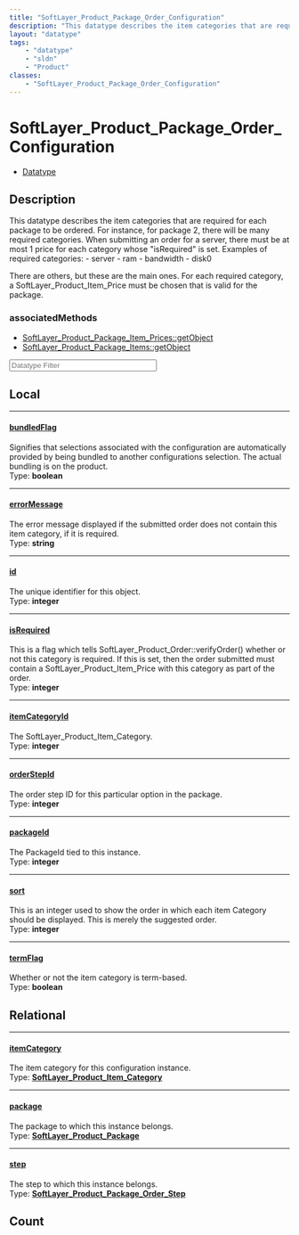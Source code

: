 ```yaml
---
title: "SoftLayer_Product_Package_Order_Configuration"
description: "This datatype describes the item categories that are required for each package to be ordered. For instance, for package... "
layout: "datatype"
tags:
    - "datatype"
    - "sldn"
    - "Product"
classes:
    - "SoftLayer_Product_Package_Order_Configuration"
---
```


# SoftLayer_Product_Package_Order_Configuration
<div id='service-datatype'>
    <ul id='sldn-reference-tabs'>
        <li id='datatype'> <a href='/reference/datatypes/SoftLayer_Product_Package_Order_Configuration' >Datatype</a></li>
    </ul>
</div>

## Description 


This datatype describes the item categories that are required for each package to be ordered. For instance, for package 2, there will be many required categories. When submitting an order for a server, there must be at most 1 price for each category whose "isRequired" is set. Examples of required categories: - server - ram - bandwidth - disk0 

There are others, but these are the main ones. For each required category, a SoftLayer_Product_Item_Price must be chosen that is valid for the package. 




### associatedMethods

*  [SoftLayer_Product_Package_Item_Prices::getObject](/reference/services/SoftLayer_Product_Package_Item_Prices/getObject )
*  [SoftLayer_Product_Package_Items::getObject](/reference/services/SoftLayer_Product_Package_Items/getObject )





<!-- Filer BEGIN -->
<div class="view-filters">
        <div class="clearfix">
            <div class="search-input-box">
                <input placeholder="Datatype Filter" onkeyup="titleSearch(inputId='prop-input', divId='properties', elementClass='prop-row')" 
                    type="text" id="prop-input" value="" size="30" maxlength="128" class="form-text">
            </div>
        </div>
</div>
<!-- Filer END -->

<div id="properties" class="content">
<div id="localProperties" class="prop-content" >

## Local
<div class="prop-row">

-----
[bundledFlag]: #bundledflag
#### [bundledFlag]
Signifies that selections associated with the configuration are automatically provided by being bundled to another configurations selection. The actual bundling is on the product.   
<span class="type-label">Type: </span>**boolean**  



</div>
<div class="prop-row">

-----
[errorMessage]: #errormessage
#### [errorMessage]
The error message displayed if the submitted order does not contain this item category, if it is required.  
<span class="type-label">Type: </span>**string**  



</div>
<div class="prop-row">

-----
[id]: #id
#### [id]
The unique identifier for this object.  
<span class="type-label">Type: </span>**integer**  



</div>
<div class="prop-row">

-----
[isRequired]: #isrequired
#### [isRequired]
This is a flag which tells SoftLayer_Product_Order::verifyOrder() whether or not this category is required. If this is set, then the order submitted must contain a SoftLayer_Product_Item_Price with this category as part of the order.   
<span class="type-label">Type: </span>**integer**  



</div>
<div class="prop-row">

-----
[itemCategoryId]: #itemcategoryid
#### [itemCategoryId]
The SoftLayer_Product_Item_Category.  
<span class="type-label">Type: </span>**integer**  



</div>
<div class="prop-row">

-----
[orderStepId]: #orderstepid
#### [orderStepId]
The order step ID for this particular option in the package.  
<span class="type-label">Type: </span>**integer**  



</div>
<div class="prop-row">

-----
[packageId]: #packageid
#### [packageId]
The PackageId tied to this instance.  
<span class="type-label">Type: </span>**integer**  



</div>
<div class="prop-row">

-----
[sort]: #sort
#### [sort]
This is an integer used to show the order in which each item Category should be displayed. This is merely the suggested order.  
<span class="type-label">Type: </span>**integer**  



</div>
<div class="prop-row">

-----
[termFlag]: #termflag
#### [termFlag]
Whether or not the item category is term-based.  
<span class="type-label">Type: </span>**boolean**  



</div>
</div>
<!-- LOCAL PROPERTY END -->

<div id="relationalProperties"  class="prop-content" >

## Relational
<div class="prop-row">

-----
[itemCategory]: #itemcategory
#### [itemCategory]
The item category for this configuration instance.  
<span class="type-label">Type: </span>**<a href='/reference/datatypes/SoftLayer_Product_Item_Category'>SoftLayer_Product_Item_Category </a>**  



</div>
<div class="prop-row">

-----
[package]: #package
#### [package]
The package to which this instance belongs.  
<span class="type-label">Type: </span>**<a href='/reference/datatypes/SoftLayer_Product_Package'>SoftLayer_Product_Package </a>**  



</div>
<div class="prop-row">

-----
[step]: #step
#### [step]
The step to which this instance belongs.  
<span class="type-label">Type: </span>**<a href='/reference/datatypes/SoftLayer_Product_Package_Order_Step'>SoftLayer_Product_Package_Order_Step </a>**  



</div>

## Count
</div>


